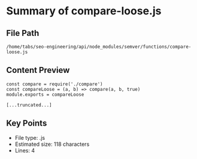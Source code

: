 # Summary of compare-loose.js
  
## File Path
`/home/tabs/seo-engineering/api/node_modules/semver/functions/compare-loose.js`

## Content Preview
```
const compare = require('./compare')
const compareLoose = (a, b) => compare(a, b, true)
module.exports = compareLoose

[...truncated...]
```

## Key Points
- File type: .js
- Estimated size: 118 characters
- Lines: 4
